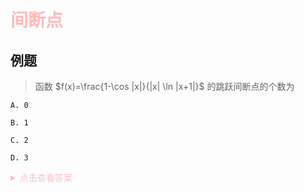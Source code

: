 # <div style='color: #ffbbbb'>间断点

## 例题
<div style='color: #1177bb'>

> 函数 $f(x)=\frac{1-\cos |x|}{|x| \ln |x+1|}$ 的跳跃间断点的个数为

</div>

    A. 0

    B. 1

    C. 2

    D. 3 



<details>
<summary style='color: pink'>点击查看答案</summary>

<h2>

C

</h2>

1. 先找间断点，即函数中无定义的点:

   * 包含$\ln |x+1|$ 与分式。

1. $\ln |x+1|$, 在 $x=-1$ 处无定义。

1. $|x| \ln |x+1|=0$ $\rightrightarrows$ $x=0, x=-2$. 综上 $x=0,-1,-2$ 是 $f(x)$ 的间断点。
判断间断点的类型。
1. 考虑 $x=0$.
由于绝对值, 分别讨论左极限和右极限。

</details>